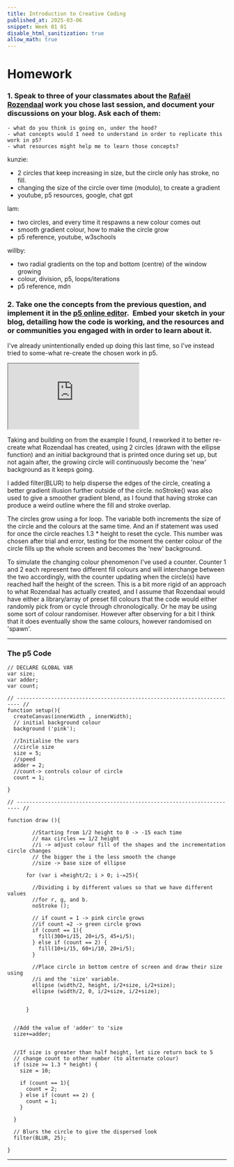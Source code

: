 ```yaml
---
title: Introduction to Creative Coding
published_at: 2025-03-06
snippet: Week 01 01
disable_html_sanitization: true
allow_math: true
---
```


# Homework

### 1. Speak to three of your classmates about the [Rafaël Rozendaal](https://www.newrafael.com/internet/ "Link") work you chose last session, and document your discussions on your blog. Ask each of them:

    - what do you think is going on, under the hood?
    - what concepts would I need to understand in order to replicate this work in p5?
    - what resources might help me to learn those concepts?

kunzie:

- 2 circles that keep increasing in size, but the circle only has stroke, no fill.
- changing the size of the circle over time (modulo), to create a gradient
- youtube, p5 resources, google, chat gpt

lam:

- two circles, and every time it respawns a new colour comes out
- smooth gradient colour, how to make the circle grow
- p5 reference, youtube, w3schools

willby:

- two radial gradients on the top and bottom (centre) of the window growing
- colour, division, p5, loops/iterations
- p5 reference, mdn

### 2. Take one the concepts from the previous question, and implement it in the [p5 online editor](https://editor.p5js.org/).  Embed your sketch in your blog, detailing how the code is working, and the resources and or communities you engaged with in order to learn about it.

I've already unintentionally ended up doing this last time, so I've instead tried to some-what re-create the chosen work in p5.

<iframe id="w0101_p5sketch" src="https://editor.p5js.org/sams4m/full/K3Avd4gQ-"></iframe>

<script type="module">

    const iframe  = document.getElementById (`w0101_p5sketch`)
    iframe.width  = iframe.parentNode.scrollWidth
    iframe.height = (iframe.width * 9 / 16 + 42)*1.5
    
</script>

Taking and building on from the example I found, I reworked it to better re-create what Rozendaal has created, using 2 circles (drawn with the ellipse function) and an initial background that is printed once during set up, but not again after, the growing circle will continuously become the 'new' background as it keeps going.

I added filter(BLUR) to help disperse the edges of the circle, creating a better gradient illusion further outside of the circle. noStroke() was also used to give a smoother gradient blend, as I found that having stroke can produce a weird outline where the fill and stroke overlap.

The circles grow using a for loop. The variable both increments the size of the circle and the colours at the same time. And an if statement was used for once the circle reaches 1.3 \* height to reset the cycle. This number was chosen after trial and error, testing for the moment the center colour of the circle fills up the whole screen and becomes the 'new' background.

To simulate the changing colour phenomenon I've used a counter. Counter 1 and 2 each represent two different fill colours and will interchange between the two accordingly, with the counter updating when the circle(s) have reached half the height of the screen. This is a bit more rigid of an approach to what Rozendaal has actually created, and I assume that Rozendaal would have either a library/array of preset fill colours that the code would either randomly pick from or cycle through chronologically. Or he may be using some sort of colour randomiser. However after observing for a bit I think that it does eventually show the same colours, however randomised on 'spawn'.

---

### The p5 Code

```
// DECLARE GLOBAL VAR
var size;
var adder;
var count;

// ----------------------------------------------------------------------- //
function setup(){
  createCanvas(innerWidth , innerWidth);
  // initial background colour
  background ('pink');

  //Initialise the vars
  //circle size
  size = 5;
  //speed
  adder = 2;
  //count-> controls colour of circle
  count = 1;

}

// ----------------------------------------------------------------------- //

function draw (){

  		//Starting from 1/2 height to 0 -> -15 each time
        // max circles == 1/2 height
  		//i -> adjust colour fill of the shapes and the incrementation circle changes
        // the bigger the i the less smooth the change
  		//size -> base size of ellipse

      for (var i =height/2; i > 0; i-=25){

        //Dividing i by different values so that we have different values
        //for r, g, and b.
        noStroke ();

        // if count = 1 -> pink circle grows
        //if count =2 -> green circle grows
        if (count == 1){
          fill(300+i/15, 20+i/5, 45+i/5);
        } else if (count == 2) {
          fill(10+i/15, 60+i/10, 20+i/5);
        }

        //Place circle in bottom centre of screen and draw their size using
        //i and the 'size' variable.
        ellipse (width/2, height, i/2+size, i/2+size);
        ellipse (width/2, 0, i/2+size, i/2+size);


      }


  //Add the value of 'adder' to 'size
  size+=adder;


  //If size is greater than half height, let size return back to 5
  // change count to other number (to alternate colour)
  if (size >= 1.3 * height) {
    size = 10;

    if (count == 1){
      count = 2;
    } else if (count == 2) {
      count = 1;
    }

  }

  // Blurs the circle to give the dispersed look
  filter(BLUR, 25);

}
```

---
